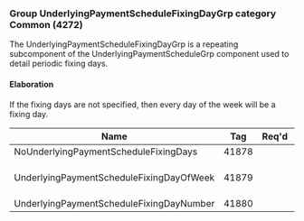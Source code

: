 ### Group UnderlyingPaymentScheduleFixingDayGrp category Common (4272)

The UnderlyingPaymentScheduleFixingDayGrp is a repeating subcomponent of the UnderlyingPaymentScheduleGrp component used to detail periodic fixing days.

#### Elaboration

If the fixing days are not specified, then every day of the week will be a fixing day.

| Name                                     | Tag   | Req'd | Documentation                                                 |
|------------------------------------------|-------|----------|---------------------------------------------------------------|
| NoUnderlyingPaymentScheduleFixingDays    | 41878 |       |                                                               |
| UnderlyingPaymentScheduleFixingDayOfWeek | 41879 |       | Required if NoUnderlyingPaymentScheduleFixingDays(41878) > 0. |
| UnderlyingPaymentScheduleFixingDayNumber | 41880 |       |                                                               |

